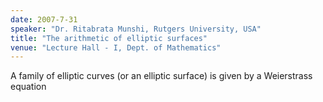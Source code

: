 ```yaml
---
date: 2007-7-31
speaker: "Dr. Ritabrata Munshi, Rutgers University, USA"
title: "The arithmetic of elliptic surfaces"
venue: "Lecture Hall - I, Dept. of Mathematics"
---
```

A family of elliptic curves (or an elliptic surface) is given by a 
Weierstrass equation
